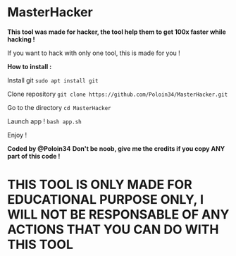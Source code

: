 # MasterHacker

**This tool was made for hacker, the tool help them to get 100x faster while hacking !**

If you want to hack with only one tool, this is made for you ! 

**How to install :**

Install git
`sudo apt install git`

Clone repository
`git clone https://github.com/Poloin34/MasterHacker.git`

Go to the directory
`cd MasterHacker`

Launch app !
`bash app.sh`

Enjoy !

**Coded by @Poloin34**
**Don't be noob, give me the credits if you copy ANY part of this code !**


# THIS TOOL IS ONLY MADE FOR EDUCATIONAL PURPOSE ONLY, I WILL NOT BE RESPONSABLE OF ANY ACTIONS THAT YOU CAN DO WITH THIS TOOL